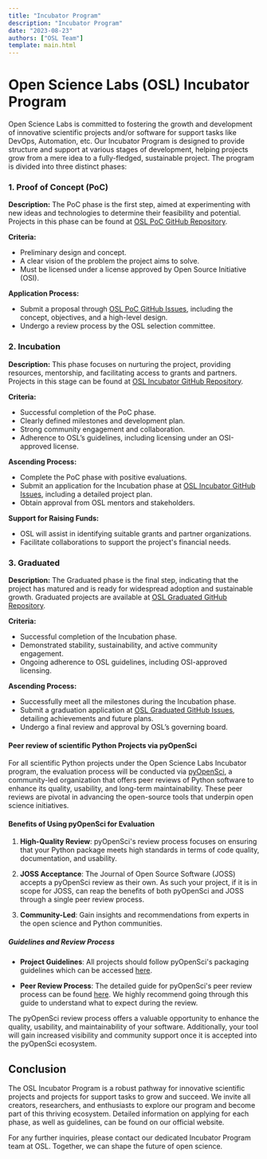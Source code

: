 ```yaml
---
title: "Incubator Program"
description: "Incubator Program"
date: "2023-08-23"
authors: ["OSL Team"]
template: main.html
---
```


# Open Science Labs (OSL) Incubator Program

Open Science Labs is committed to fostering the growth and development of
innovative scientific projects and/or software for support tasks like DevOps,
Automation, etc. Our Incubator Program is designed to provide structure and
support at various stages of development, helping projects grow from a mere idea
to a fully-fledged, sustainable project. The program is divided into three
distinct phases:

### 1. Proof of Concept (PoC)

**Description:** The PoC phase is the first step, aimed at experimenting with
new ideas and technologies to determine their feasibility and potential.
Projects in this phase can be found at
[OSL PoC GitHub Repository](https://github.com/osl-pocs).

**Criteria:**

- Preliminary design and concept.
- A clear vision of the problem the project aims to solve.
- Must be licensed under a license approved by Open Source Initiative (OSI).

**Application Process:**

- Submit a proposal through
  [OSL PoC GitHub Issues](https://github.com/osl-pocs/issues), including the
  concept, objectives, and a high-level design.
- Undergo a review process by the OSL selection committee.

### 2. Incubation

**Description:** This phase focuses on nurturing the project, providing
resources, mentorship, and facilitating access to grants and partners. Projects
in this stage can be found at
[OSL Incubator GitHub Repository](https://github.com/osl-incubator).

**Criteria:**

- Successful completion of the PoC phase.
- Clearly defined milestones and development plan.
- Strong community engagement and collaboration.
- Adherence to OSL’s guidelines, including licensing under an OSI-approved
  license.

**Ascending Process:**

- Complete the PoC phase with positive evaluations.
- Submit an application for the Incubation phase at
  [OSL Incubator GitHub Issues](https://github.com/osl-incubator/issues),
  including a detailed project plan.
- Obtain approval from OSL mentors and stakeholders.

**Support for Raising Funds:**

- OSL will assist in identifying suitable grants and partner organizations.
- Facilitate collaborations to support the project's financial needs.

### 3. Graduated

**Description:** The Graduated phase is the final step, indicating that the
project has matured and is ready for widespread adoption and sustainable growth.
Graduated projects are available at
[OSL Graduated GitHub Repository](https://github.com/osl-projects).

**Criteria:**

- Successful completion of the Incubation phase.
- Demonstrated stability, sustainability, and active community engagement.
- Ongoing adherence to OSL guidelines, including OSI-approved licensing.

**Ascending Process:**

- Successfully meet all the milestones during the Incubation phase.
- Submit a graduation application at
  [OSL Graduated GitHub Issues](https://github.com/osl-projects/issues),
  detailing achievements and future plans.
- Undergo a final review and approval by OSL’s governing board.

#### Peer review of scientific Python Projects via pyOpenSci

For all scientific Python projects under the Open Science Labs Incubator
program, the evaluation process will be conducted via
[pyOpenSci](https://www.pyopensci.org/), a community-led organization that
offers peer reviews of Python software to enhance its quality, usability, and
long-term maintainability. These peer reviews are pivotal in advancing the
open-source tools that underpin open science initiatives.

#### Benefits of Using pyOpenSci for Evaluation

1. **High-Quality Review**: pyOpenSci's review process focuses on ensuring that
   your Python package meets high standards in terms of code quality,
   documentation, and usability.

2. **JOSS Acceptance**: The Journal of Open Source Software (JOSS) accepts a
   pyOpenSci review as their own. As such your project, if it is in scope for
   JOSS, can reap the benefits of both pyOpenSci and JOSS through a single peer
   review process.

3. **Community-Led**: Gain insights and recommendations from experts in the open
   science and Python communities.

##### Guidelines and Review Process

- **Project Guidelines**: All projects should follow pyOpenSci's packaging
  guidelines which can be accessed
  [here](https://www.pyopensci.org/python-package-guide/).

- **Peer Review Process**: The detailed guide for pyOpenSci's peer review
  process can be found
  [here](https://www.pyopensci.org/about-peer-review/index.html). We highly
  recommend going through this guide to understand what to expect during the
  review.

The pyOpenSci review process offers a valuable opportunity to enhance the
quality, usability, and maintainability of your software. Additionally, your
tool will gain increased visibility and community support once it is accepted
into the pyOpenSci ecosystem.

## Conclusion

The OSL Incubator Program is a robust pathway for innovative scientific projects
and projects for support tasks to grow and succeed. We invite all creators,
researchers, and enthusiasts to explore our program and become part of this
thriving ecosystem. Detailed information on applying for each phase, as well as
guidelines, can be found on our official website.

For any further inquiries, please contact our dedicated Incubator Program team
at OSL. Together, we can shape the future of open science.
